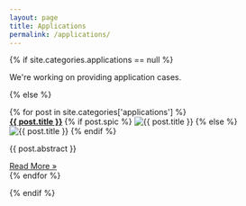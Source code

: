 ```yaml
---
layout: page
title: Applications
permalink: /applications/
---
```


<div class="wrapper">

{% if site.categories.applications == null %}

We're working on providing application cases.

{% else %}

<div class="mgrid">
	{% for post in site.categories['applications'] %}
		<div class="box">
			<strong>
				<a href="/{{ post.url | prepend: site.url }}">{{ post.title }}</a>
			</strong>
			{% if post.spic %} 
			<img src="/{{ post.spic | prepend: site.url }}" alt="{{ post.title }}" class="nv" />
			{% else %}
			<img src="{{ '/assets/images/site/cities/earth_default_reduced.jpg' | prepend: site.baseurl }}" alt="{{ post.title }}" class="nv"/>
			{% endif %}
			<p class="post-abstract">{{ post.abstract }} </p>
			<a href="/{{ post.url | | prepend: site.url }}">Read More &raquo;</a>
		</div>
	{% endfor %}
</div>

{% endif %}


</div>
